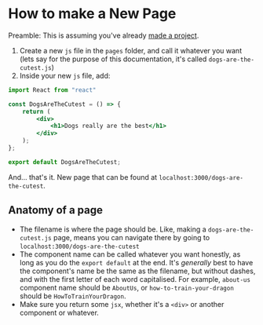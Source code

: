 # How to make a New Page
Preamble: This is assuming you've already [made a project](https://github.com/singularitypress/jupio-playground/tree/main/documentation/putting-sites-online).

1. Create a new `js` file in the `pages` folder, and call it whatever you want (lets say for the purpose of this documentation, it's called `dogs-are-the-cutest.js`)
2. Inside your new `js` file, add:
```jsx
import React from "react"

const DogsAreTheCutest = () => {
	return (
		<div>
			<h1>Dogs really are the best</h1>
		</div>
	);
};

export default DogsAreTheCutest;
```

And... that's it. New page that can be found at `localhost:3000/dogs-are-the-cutest`.

## Anatomy of a page
- The filename is where the page should be. Like, making a `dogs-are-the-cutest.js` page, means you can navigate there by going to `localhost:3000/dogs-are-the-cutest`
- The component name can be called whatever you want honestly, as long as you do the `export default` at the end. It's *generally* best to have the component's name be the same as the filename, but without dashes, and with the first letter of each word capitalised. For example, `about-us` component name should be `AboutUs`, or `how-to-train-your-dragon` should be `HowToTrainYourDragon`.
- Make sure you return some `jsx`, whether it's a `<div>` or another component or whatever.